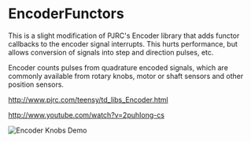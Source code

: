 # EncoderFunctors

This is a slight modification of PJRC's Encoder library that adds
functor callbacks to the encoder signal interrupts. This hurts
performance, but allows conversion of signals into step and direction
pulses, etc.

Encoder counts pulses from quadrature encoded signals, which are
commonly available from rotary knobs, motor or shaft sensors and other
position sensors.

http://www.pjrc.com/teensy/td_libs_Encoder.html

http://www.youtube.com/watch?v=2puhIong-cs

![Encoder Knobs Demo](http://www.pjrc.com/teensy/td_libs_Encoder_1.jpg)
